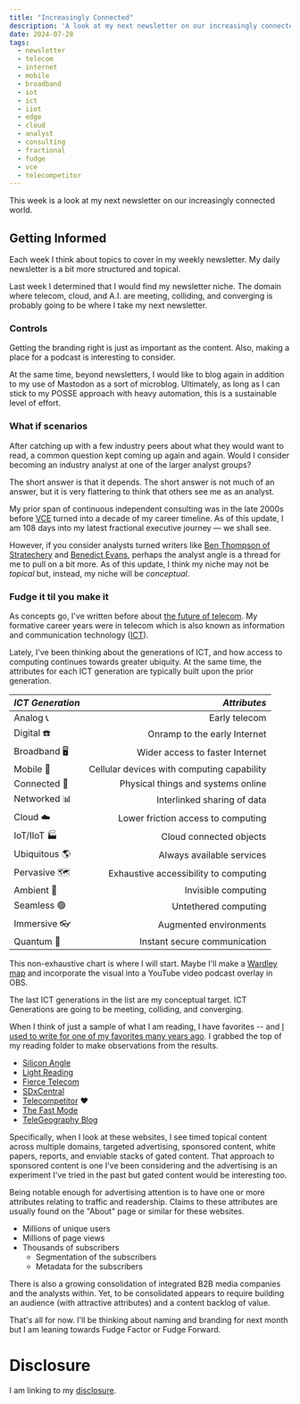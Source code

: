 ```yaml
---
title: "Increasingly Connected"
description: 'A look at my next newsletter on our increasingly connected world'
date: 2024-07-28
tags:
  - newsletter
  - telecom
  - internet
  - mobile
  - broadband
  - iot
  - ict
  - iiot
  - edge
  - cloud
  - analyst
  - consulting
  - fractional
  - fudge
  - vce
  - telecompetitor
---
```


This week is a look at my next newsletter on our increasingly connected world.

## Getting Informed

Each week I think about topics to cover in my weekly newsletter. My daily newsletter is a bit more structured and topical.

Last week I determined that I would find my newsletter niche. The domain where telecom, cloud, and A.I. are meeting, colliding, and converging is probably going to be where I take my next newsletter.

### Controls

Getting the branding right is just as important as the content. Also, making a place for a podcast is interesting to consider.

At the same time, beyond newsletters, I would like to blog again in addition to my use of Mastodon as a sort of microblog. Ultimately, as long as I can stick to my POSSE approach with heavy automation, this is a sustainable level of effort.

### What if scenarios

After catching up with a few industry peers about what they would want to read, a common question kept coming up again and again. Would I consider becoming an industry analyst at one of the larger analyst groups?

The short answer is that it depends. The short answer is not much of an answer, but it is very flattering to think that others see me as an analyst.

My prior span of continuous independent consulting was in the late 2000s before [VCE](/topics/vce) turned into a decade of my career timeline. As of this update, I am 108 days into my latest fractional executive journey — we shall see.

However, if you consider analysts turned writers like [Ben Thompson of Stratechery](https://stratechery.com/about/) and [Benedict Evans](https://www.ben-evans.com/contact), perhaps the analyst angle is a thread for me to pull on a bit more. As of this update, I think my niche may not be *topical* but, instead, my niche will be *conceptual*.

### Fudge it til you make it

As concepts go, I've written before about [the future of telecom](/archive/social-telecom-2030). My formative career years were in telecom which is also known as information and communication technology ([ICT](/topics/ict/)).

Lately, I've been thinking about the generations of ICT, and how access to computing continues towards greater ubiquity. At the same time, the attributes for each ICT generation are typically built upon the prior generation.

| *ICT Generation*            | *Attributes* |
| :----------------------- | ------------: |
| Analog 📞 | Early telecom |
| Digital ☎️ | Onramp to the early Internet |
| Broadband 🖥️ | Wider access to faster Internet |
| Mobile 📶 | Cellular devices with computing capability |
| Connected 🛜 | Physical things and systems online |
| Networked 📊 | Interlinked sharing of data |
| Cloud ☁️ | Lower friction access to computing |
| IoT/IIoT 🏭 | Cloud connected objects |
| Ubiquitous 🌎 | Always available services |
| Pervasive 🗺️ | Exhaustive accessibility to computing |
| Ambient 👻 | Invisible computing |
| Seamless 🟢 | Untethered computing |
| Immersive 👓 | Augmented environments |
| Quantum 🔮 | Instant secure communication |

This non-exhaustive chart is where I will start. Maybe I'll make a [Wardley map](/topics/wardley-map/) and incorporate the visual into a YouTube video podcast overlay in OBS.

The last ICT generations in the list are my conceptual target. ICT Generations are going to be meeting, colliding, and converging.

When I think of just a sample of what I am reading, I have favorites -- and [I used to write for one of my favorites many years ago](https://www.telecompetitor.com/author/jcuthrell/). I grabbed the top of my reading folder to make observations from the results.

- [Silicon Angle](https://www.siliconangle.com)
- [Light Reading](https://www.lightreading.com)
- [Fierce Telecom](https://www.fiercetelecom.com)
- [SDxCentral](https://www.sdxcentral.com)
- [Telecompetitor](https://www.telecompetitor.com/author/jcuthrell/) ❤️
- [The Fast Mode](https://www.thefastmode.com)
- [TeleGeography Blog](https://blog.telegeography.com)

Specifically, when I look at these websites, I see timed topical content across multiple domains, targeted advertising, sponsored content, white papers, reports, and enviable stacks of gated content. That approach to sponsored content is one I've been considering and the advertising is an experiment I've tried in the past but gated content would be interesting too.

Being notable enough for advertising attention is to have one or more attributes relating to traffic and readership. Claims to these attributes are usually found on the "About" page or similar for these websites.

- Millions of unique users
- Millions of page views
- Thousands of subscribers
  - Segmentation of the subscribers
  - Metadata for the subscribers

There is also a growing consolidation of integrated B2B media companies and the analysts within. Yet, to be consolidated appears to require building an audience (with attractive attributes) and a content backlog of value.

That's all for now. I'll be thinking about naming and branding for next month but I am leaning towards Fudge Factor or Fudge Forward.

# Disclosure

I am linking to my [disclosure](https://jaycuthrell.com/disclosure/).

